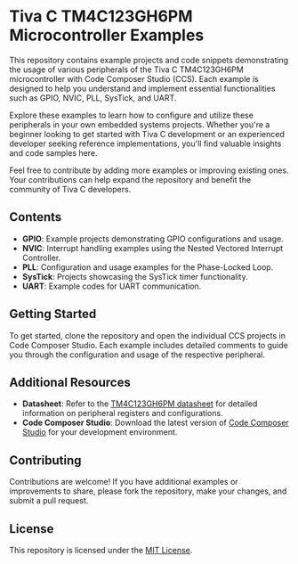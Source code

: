 # Tiva C TM4C123GH6PM Microcontroller Examples

This repository contains example projects and code snippets demonstrating the usage of various peripherals of the Tiva C TM4C123GH6PM microcontroller with Code Composer Studio (CCS). Each example is designed to help you understand and implement essential functionalities such as GPIO, NVIC, PLL, SysTick, and UART.

Explore these examples to learn how to configure and utilize these peripherals in your own embedded systems projects. Whether you're a beginner looking to get started with Tiva C development or an experienced developer seeking reference implementations, you'll find valuable insights and code samples here.

Feel free to contribute by adding more examples or improving existing ones. Your contributions can help expand the repository and benefit the community of Tiva C developers.

## Contents

- **GPIO**: Example projects demonstrating GPIO configurations and usage.
- **NVIC**: Interrupt handling examples using the Nested Vectored Interrupt Controller.
- **PLL**: Configuration and usage examples for the Phase-Locked Loop.
- **SysTick**: Projects showcasing the SysTick timer functionality.
- **UART**: Example codes for UART communication.

## Getting Started

To get started, clone the repository and open the individual CCS projects in Code Composer Studio. Each example includes detailed comments to guide you through the configuration and usage of the respective peripheral.

## Additional Resources

- **Datasheet**: Refer to the [TM4C123GH6PM datasheet]([link-to-datasheet](https://www.ti.com/lit/ds/symlink/tm4c123gh6pm.pdf)) for detailed information on peripheral registers and configurations.
- **Code Composer Studio**: Download the latest version of [Code Composer Studio](https://www.ti.com/tool/CCSTUDIO) for your development environment.

## Contributing

Contributions are welcome! If you have additional examples or improvements to share, please fork the repository, make your changes, and submit a pull request.

## License

This repository is licensed under the [MIT License](LICENSE).
